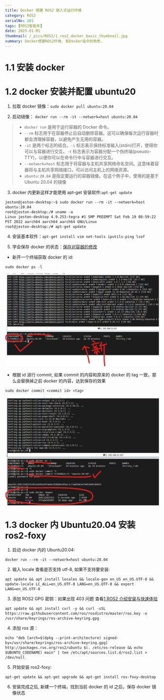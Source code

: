 ```yaml
---
title: Docker 搭建 ROS2 嵌入式运行环境
category: ROS2
serialNo: 201
tags: [ROS2智能车]
date: 2025-01-01
thumbnail: /_pics/ROS2/1_ros2_docker_basic_thumbnail.jpg
summary: Docker搭建ROS2环境, 和Docker指令的熟悉.
---
```


# 1.1 安装 docker

# 1.2 docker 安装并配置 ubuntu20

1. 拉取 docker 镜像：`sudo docker pull ubuntu:20.04`

2. 启动镜像： `docker run --rm -it --network=host ubuntu:20.04`

> - `docker run` 是用于运行容器的 Docker 命令。
> - `--rm` 标志用于在容器停止后自动删除容器。这可以确保每次运行容器时都会清理掉容器，以避免产生无用的容器。
> - `-it` 是两个标志的结合。`-i` 标志表示保持标准输入(stdin)打开，使得你可以与容器进行交互。`-t` 标志表示为容器分配一个伪终端(pseudo-TTY)，以便你可以在命令行中与容器进行交互。
> - `--network=host` 标志用于将容器与主机共享网络命名空间。这意味着容器将与主机共享网络接口，可以访问主机上的网络资源。
> - `ubuntu:20.04` 是指定要运行的容器镜像。在这个例子中，使用的是基于 Ubuntu 20.04 的镜像

3. docker 内更新这样才能使用 apt-get 安装软件:`apt-get update`

```shell
jeston@jeston-desktop:~$ sudo docker run --rm -it --network=host ubuntu:20.04
root@jeston-desktop:/# uname -a
Linux jeston-desktop 4.9.253-tegra #1 SMP PREEMPT Sat Feb 19 08:59:22 PST 2022 aarch64 aarch64 aarch64 GNU/Linux
root@jeston-desktop:/# apt-get update
```

4. 安装基本软件：`apt-get install vim net-tools iputils-ping lsof`

5. 学会保存 docker 的状态：[保存对容器的修改](https://www.docker.org.cn/book/docker/docer-save-changes-10.html)

- 新开一个终端获取 docker 的 id:

```shell
sudo docker ps -l
```

![1_查看docker容器的id](/_pics/ROS2/1_get_docker_container_id.png)

- 根据 id 进行 commit, 如果 commit 的内容和原来的 docker 的 tag 一致，那么会替换掉之前 docker 的内容，达到保存的效果

```shell
sudo docker commit <commit id> <tag>
```

![1_保存docker镜像](/_pics/ROS2/1_save_docker_image.png)

# 1.3 docker 内 Ubuntu20.04 安装 ros2-foxy

1. 启动 docker 内的 Ubuntu20.04:

```shell
docker run --rm -it --network=host ubuntu:20.04
```

2. 输入 locale 查看是否支持 utf-8, 如果不支持要安装:

```shell
apt update && apt install locales && locale-gen en_US en_US.UTF-8 && update-locale LC_ALL=en_US.UTF-8 LANG=en_US.UTF-8 && export LANG=en_US.UTF-8
```

3. 添加 ROS2 GPG 密钥：如果出现 403 问题 查看[1 ROS2 介绍安装与快速体验](https://blog.csdn.net/qq_42727752/article/details/130277029)

```shell
apt update && apt install curl -y && curl -sSL https://raw.githubusercontent.com/ros/rosdistro/master/ros.key -o /usr/share/keyrings/ros-archive-keyring.gpg
```

4. 添加 ros 源：

```shell
echo "deb [arch=$(dpkg --print-architecture) signed-by=/usr/share/keyrings/ros-archive-keyring.gpg] http://packages.ros.org/ros2/ubuntu $(. /etc/os-release && echo $UBUNTU_CODENAME) main" | tee /etc/apt/sources.list.d/ros2.list > /dev/null
```

5. 开始安装 ros2-foxy:

```shell
apt-get update && apt-get upgrade && apt-get install ros-foxy-desktop
```

6. 安装完成之后, 新建一个终端，找到当前 docker 的 id 之后，保存 docker 镜像状态

```shell

```
